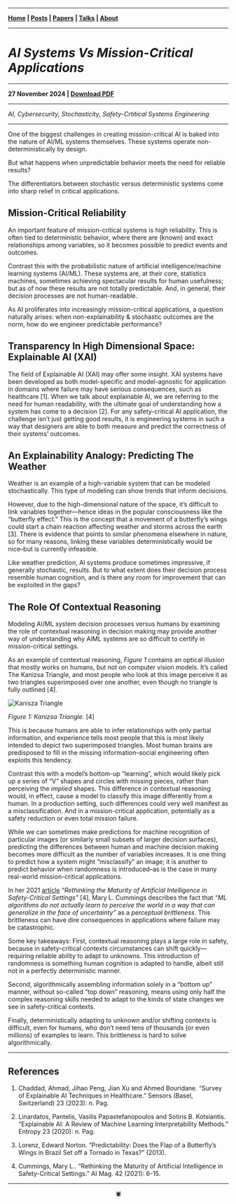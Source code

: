 -------

**[Home](https://anglesofattack.io/) \| [Posts](https://anglesofattack.io/posts.html) \| [Papers](https://anglesofattack.io/papers.html) \| [Talks](https://anglesofattack.io/talks.html) \| [About](https://anglesofattack.io/about.html)**

-------

# *AI Systems Vs Mission-Critical Applications*

-------

**27 November 2024 \| [Download PDF](https://disesdi.github.io/posts/28112024-1.pdf)**

-------

*AI, Cybersecurity, Stochasticity, Safety-Crtitical Systems Engineering*

-------

One of the biggest challenges in creating mission-critical AI is baked into the nature of AI/ML systems themselves. These systems operate non-deterministically by design. 

But what happens when unpredictable behavior meets the need for reliable results? 

The differentiators between stochastic versus deterministic systems come into sharp relief in critical applications.

## Mission-Critical Reliability

An important feature of mission-critical systems is high reliability. This is often tied to deterministic behavior, where there are (known) and exact relationships among variables, so it becomes possible to predict events and outcomes.

Contrast this with the probabilistic nature of artificial intelligence/machine learning systems (AI/ML). These systems are, at their core, statistics machines, sometimes achieving spectacular results for human usefulness; but as of now these results are not totally predictable. And, in general, their decision processes are not human-readable. 

As AI proliferates into increasingly mission-critical applications, a question naturally arises: when non-explainability & stochastic outcomes are the norm, how do we engineer predictable performance?

## Transparency In High Dimensional Space: Explainable AI (XAI)

The field of Explainable AI (XAI) may offer some insight. XAI systems have been developed as both model-specific and model-agnostic for application in domains where failure may have serious consequences, such as healthcare [1]. When we talk about explainable AI, we are referring to the need for human readability, with the ultimate goal of understanding how a system has come to a decision [2]. For any safety-critical AI application, the challenge isn’t just getting good results, it is engineering systems in such a way that designers are able to both measure and predict the correctness of their systems’ outcomes.

## An Explainability Analogy: Predicting The Weather

Weather is an example of a high-variable system that can be modeled stochastically. This type of modeling can show trends that inform decisions.

However, due to the high-dimensional nature of the space, it’s difficult to link variables together—hence ideas in the popular consciousness like the “butterfly effect.” This is the concept that a movement of a butterfly’s wings could start a chain reaction affecting weather and storms across the earth [3]. There is evidence that points to similar phenomena elsewhere in nature, so for many reasons, linking these variables deterministically would be nice–but is currently infeasible. 

Like weather prediction, AI systems produce sometimes impressive, if generally stochastic, results. But to what extent does their decision process resemble human cognition, and is there any room for improvement that can be exploited in the gaps? 

## The Role Of Contextual Reasoning

Modeling AI/ML system decision processes versus humans by examining the role of contextual reasoning in decision making may provide another way of understanding why AIML systems are so difficult to certify in mission-critical settings.

As an example of contextual reasoning, *Figure 1* contains an optical illusion that mostly works on humans, but not on computer vision models. It’s called The Kanizsa Triangle, and most people who look at this image perceive it as two triangles superimposed over one another, even though no triangle is fully outlined [4].

![Kanisza Triangle](https://github.com/user-attachments/assets/7207f23a-1e39-4604-9c21-241b0a5399e9)

*Figure 1: Kanizsa Triangle.* [4]

This is because humans are able to infer relationships with only partial information, and experience tells most people that this is most likely intended to depict two superimposed triangles. Most human brains are predisposed to fill in the missing information–social engineering often exploits this tendency.

Contrast this with a model’s bottom-up “learning”, which would likely pick up a series of “V” shapes and circles with missing pieces, rather than perceiving the *implied* shapes. This difference in contextual reasoning would, in effect, cause a model to classify this image differently from a human. In a production setting, such differences could very well manifest as a misclassification. And in a mission-critical application, potentially as a safety reduction or even total mission failure.

While we can sometimes make predictions for machine recognition of particular images (or similarly small subsets of larger decision surfaces), predicting the differences between human and machine decision making becomes more difficult as the number of variables increases. It is one thing to predict how a system might “misclassify” an image; it is another to predict behavior when randomness is introduced–as is the case in many real-world mission-critical applications.

In her 2021 [article](https://onlinelibrary.wiley.com/doi/pdfdirect/10.1002/j.2371-9621.2021.tb00005.x) *“Rethinking the Maturity of Artificial Intelligence in Safety-Critical Settings”* [4], Mary L. Cummings describes the fact that *“ML algorithms do not actually learn to perceive the world in a way that can generalize in the face of uncertainty”* as a *perceptual brittleness.* This brittleness can have dire consequences in applications where failure may be catastrophic.

Some key takeaways: First, contextual reasoning plays a large role in safety, because in safety-critical contexts circumstances can shift quickly—requiring reliable ability to adapt to unknowns. This introduction of randomness is something human cognition is adapted to handle, albeit still not in a perfectly deterministic manner. 

Second, algorithmically assembling information solely in a “bottom up” manner, without so-called “top down” reasoning, means using only half the complex reasoning skills needed to adapt to the kinds of state changes we see in safety-critical contexts. 

Finally, deterministically adapting to unknown and/or shifting contexts is difficult, even for humans, who don’t need tens of thousands (or even millions) of examples to learn. This brittleness is hard to solve algorithmically.

-------

## References

1. Chaddad, Ahmad, Jihao Peng, Jian Xu and Ahmed Bouridane. “Survey of Explainable AI Techniques in Healthcare.” Sensors (Basel, Switzerland) 23 (2023): n. Pag.

2. Linardatos, Pantelis, Vasilis Papastefanopoulos and Sotiris B. Kotsiantis. “Explainable AI: A Review of Machine Learning Interpretability Methods.” Entropy 23 (2020): n. Pag.

3. Lorenz, Edward Norton. “Predictability: Does the Flap of a Butterfly’s Wings in Brazil Set off a Tornado in Texas?” (2013).

4. Cummings, Mary L.. “Rethinking the Maturity of Artificial Intelligence in Safety-Critical Settings.” AI Mag. 42 (2021): 6-15.

-------

<div align="center">🕷</div>

